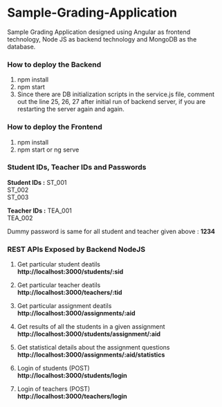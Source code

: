 # Sample-Grading-Application
Sample Grading Application designed using Angular as frontend technology, Node JS as backend technology and MongoDB as the database.


### How to deploy the Backend

1. npm install
2. npm start
3. Since there are DB initialization scripts in the service.js file, comment out the line 25, 26, 27 after initial run of backend server, if you are restarting the server again and again.


### How to deploy the Frontend

1. npm install
2. npm start or ng serve


### Student IDs, Teacher IDs and Passwords

**Student IDs :**
ST_001  
ST_002  
ST_003  

**Teacher IDs :**
TEA_001  
TEA_002  

Dummy password is same for all student and teacher given above : **1234**


### REST APIs Exposed by Backend NodeJS

1. Get particular student deatils  
**http://localhost:3000/students/:sid**

2. Get particular teacher deatils  
**http://localhost:3000/teachers/:tid**

3. Get particular assignment deatils  
**http://localhost:3000/assignments/:aid**

4. Get results of all the students in a given assignment  
**http://localhost:3000/students/assignment/:aid**

5. Get statistical details about the assignment questions  
**http://localhost:3000/assignments/:aid/statistics**

8. Login of students (POST)  
**http://localhost:3000/students/login**

10. Login of teachers (POST)  
**http://localhost:3000/teachers/login** 


